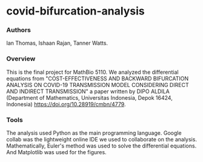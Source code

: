 # covid-bifurcation-analysis
### Authors
Ian Thomas, Ishaan Rajan, Tanner Watts.

### Overview
This is the final project for MathBio 5110. We analyzed the differential equations from "COST-EFFECTIVENESS AND BACKWARD BIFURCATION ANALYSIS ON COVID-19 TRANSMISSION MODEL CONSIDERING DIRECT AND INDIRECT TRANSMISSION" a paper written by DIPO ALDILA (Department of Mathematics, Universitas Indonesia, Depok 16424, Indonesia) https://doi.org/10.28919/cmbn/4779.

### Tools
The analysis used Python as the main programming language. Google collab was the lightweight online IDE we used to collaborate on the analysis. Mathematically, Euler's method was used to solve the differential equations. And Matplotlib was used for the figures.
